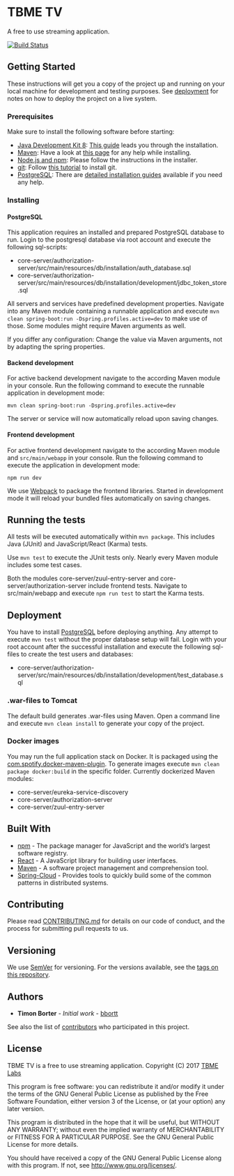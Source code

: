 # TBME TV

A free to use streaming application.

[![Build Status](https://travis-ci.org/tbmelabs/tbme-tv.svg?branch=master)](https://travis-ci.org/tbmelabs/tbme-tv)

## Getting Started

These instructions will get you a copy of the project up and running on your local machine for development and testing purposes. See [deployment](https://github.com/tbmelabs/tbme-tv/tree/master#deployment) for notes on how to deploy the project on a live system.

### Prerequisites

Make sure to install the following software before starting:

* [Java Development Kit 8](http://www.oracle.com/technetwork/java/javase/downloads/jdk8-downloads-2133151.html): [This guide](https://docs.oracle.com/javase/8/docs/technotes/guides/install/install_overview.html) leads you through the installation.
* [Maven](https://maven.apache.org/download.cgi): Have a look at [this page](https://maven.apache.org/install.html) for any help while installing.
* [Node.js and npm](https://nodejs.org/en/download): Please follow the instructions in the installer.
* [git](https://git-scm.com/downloads): Follow [this tutorial](https://git-scm.com/book/en/v2/Getting-Started-Installing-Git) to install git.
* [PostgreSQL](https://www.postgresql.org/download): There are [detailed installation guides](https://wiki.postgresql.org/wiki/Detailed_installation_guides) available if you need any help.

### Installing

#### PostgreSQL

This application requires an installed and prepared PostgreSQL database to run. Login to the postgresql database via root account and execute the following sql-scripts:

* core-server/authorization-server/src/main/resources/db/installation/auth_database.sql
* core-server/authorization-server/src/main/resources/db/installation/development/jdbc_token_store.sql

All servers and services have predefined development properties. Navigate into any Maven module containing a runnable application and execute `mvn clean spring-boot:run -Dspring.profiles.active=dev` to make use of those. Some modules might require Maven arguments as well.

If you differ any configuration: Change the value via Maven arguments, not by adapting the spring properties.

#### Backend development

For active backend development navigate to the according Maven module in your console. Run the following command to execute the runnable application in development mode:

```
mvn clean spring-boot:run -Dspring.profiles.active=dev
```

The server or service will now automatically reload upon saving changes.

#### Frontend development

For active frontend development navigate to the according Maven module and `src/main/webapp` in your console. Run the following command to execute the application in development mode:

```
npm run dev
```

We use [Webpack](https://webpack.js.org/) to package the frontend libraries. Started in development mode it will reload your bundled files automatically on saving changes.

## Running the tests

All tests will be executed automatically within `mvn package`. This includes Java (JUnit) and JavaScript/React (Karma) tests.

Use `mvn test` to execute the JUnit tests only. Nearly every Maven module includes some test cases.

Both the modules core-server/zuul-entry-server and core-server/authorization-server include frontend tests. Navigate to src/main/webapp and execute `npm run test` to start the Karma tests.

<!--
### Break down into end to end tests

Explain what these tests test and why

```
Give an example
```

### And coding style tests

Explain what these tests test and why

```
Give an example
```
-->

## Deployment

You have to install [PostgreSQL](https://www.postgresql.org/) before deploying anything. Any attempt to execute `mvn test` without the proper database setup will fail. Login with your root account after the successful installation and execute the following sql-files to create the test users and databases:

* core-server/authorization-server/src/main/resources/db/installation/development/test_database.sql

### .war-files to Tomcat

The default build generates .war-files using Maven. Open a command line and execute `mvn clean install` to generate your copy of the project.

### Docker images

You may run the full application stack on Docker. It is packaged using the [com.spotify.docker-maven-plugin](https://mvnrepository.com/artifact/io.fabric8/docker-maven-plugin). To generate images execute `mvn clean package docker:build` in the specific folder. Currently dockerized Maven modules:

* core-server/eureka-service-discovery
* core-server/authorization-server
* core-server/zuul-entry-server

## Built With

* [npm](https://www.npmjs.com/) - The package manager for JavaScript and the world’s largest software registry.
* [React](https://reactjs.org/) - A JavaScript library for building user interfaces.
* [Maven](https://maven.apache.org/) - A software project management and comprehension tool.
* [Spring-Cloud](https://projects.spring.io/spring-cloud/) - Provides tools to quickly build some of the common patterns in distributed systems.

## Contributing

Please read [CONTRIBUTING.md](https://github.com/tbmelabs/tbme-tv/blob/master/CONTRIBUTING.md) for details on our code of conduct, and the process for submitting pull requests to us.

## Versioning

We use [SemVer](http://semver.org/) for versioning. For the versions available, see the [tags on this repository](https://github.com/tbmelabs/tbme-tv/tags). 

## Authors

* **Timon Borter** - *Initial work* - [bbortt](https://github.com/bbortt)

See also the list of [contributors](https://github.com/tbmelabs/tbme-tv/contributors) who participated in this project.

## License

TBME TV is a free to use streaming application.
Copyright (C) 2017 [TBME Labs](https://tbmelabs.ch)

This program is free software: you can redistribute it and/or modify
it under the terms of the GNU General Public License as published by
the Free Software Foundation, either version 3 of the License, or
(at your option) any later version.

This program is distributed in the hope that it will be useful,
but WITHOUT ANY WARRANTY; without even the implied warranty of
MERCHANTABILITY or FITNESS FOR A PARTICULAR PURPOSE.  See the
GNU General Public License for more details.

You should have received a copy of the GNU General Public License
along with this program.  If not, see <http://www.gnu.org/licenses/>.

<!--
## Acknowledgments

* Hat tip to anyone who's code was used
* Inspiration
* etc
-->
